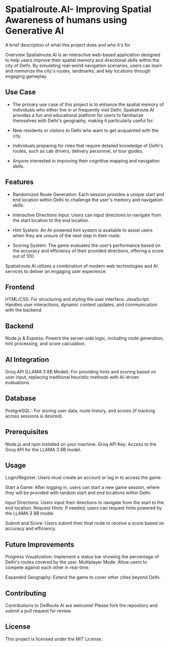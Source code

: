 # Spatialroute.AI- Improving Spatial Awareness of humans using Generative AI 

A brief description of what this project does and who it's for


Overview
Spatialroute.AI is an interactive web-based application designed to help users improve their spatial memory and directional skills within the city of Delhi. By simulating real-world navigation scenarios, users can learn and memorize the city's routes, landmarks, and key locations through engaging gameplay.

## Use Case

- The primary use case of this project is to enhance the spatial memory of individuals who either live in or frequently visit Delhi. Spatialroute.AI provides a fun and educational platform for users to familiarize themselves with Delhi's geography, making it particularly useful for:

- New residents or visitors to Delhi who want to get acquainted with the city.

- Individuals preparing for roles that require detailed knowledge of Delhi's routes, such as cab drivers, delivery personnel, or tour guides.

- Anyone interested in improving their cognitive mapping and navigation skills.

## Features

- Randomized Route Generation: Each session provides a unique start and end location within Delhi to challenge the user's memory and navigation skills.

- Interactive Directions Input: Users can input directions to navigate from the start location to the end location.

- Hint System: An AI-powered hint system is available to assist users when they are unsure of the next step in their route.

- Scoring System: The game evaluates the user’s performance based on the accuracy and efficiency of their provided directions, offering a score out of 100.

Spatialroute.AI utilizes a combination of modern web technologies and AI services to deliver an engaging user experience:

## Frontend
HTML/CSS: For structuring and styling the user interface.
JavaScript: Handles user interactions, dynamic content updates, and communication with the backend.

## Backend
Node.js & Express: Powers the server-side logic, including route generation, hint processing, and score calculation.

## AI Integration
Groq API (LLAMA 3 8B Model): For providing hints and scoring based on user input, replacing traditional heuristic methods with AI-driven evaluations.

## Database
PostgreSQL : For storing user data, route history, and scores (if tracking across sessions is desired).

## Prerequisites
Node.js and npm installed on your machine.
Groq API Key: Access to the Groq API for the LLAMA 3 8B model.

## Usage
Login/Register: Users must create an account or log in to access the game.

Start a Game: After logging in, users can start a new game session, where they will be provided with random start and end locations within Delhi.

Input Directions: Users input their directions to navigate from the start to the end location.
Request Hints: If needed, users can request hints powered by the LLAMA 3 8B model.

Submit and Score: Users submit their final route to receive a score based on accuracy and efficiency.

## Future Improvements

Progress Visualization: Implement a status bar showing the percentage of Delhi's routes covered by the user.
Multiplayer Mode: Allow users to compete against each other in real-time.

Expanded Geography: Extend the game to cover other cities beyond Delhi.

## Contributing
Contributions to DelRoute.AI are welcome! Please fork the repository and submit a pull request for review.

## License
This project is licensed under the MIT License.

